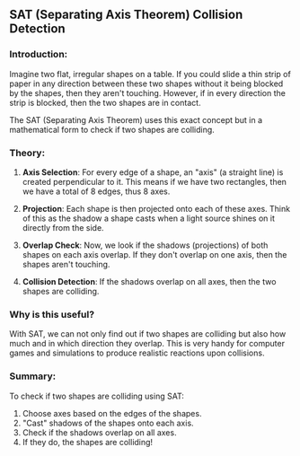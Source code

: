 ## SAT (Separating Axis Theorem) Collision Detection

### Introduction:

Imagine two flat, irregular shapes on a table. If you could slide a thin strip of paper in any direction between these two shapes without it being blocked by the shapes, then they aren't touching. However, if in every direction the strip is blocked, then the two shapes are in contact.

The SAT (Separating Axis Theorem) uses this exact concept but in a mathematical form to check if two shapes are colliding.

### Theory:

1. **Axis Selection**: For every edge of a shape, an "axis" (a straight line) is created perpendicular to it. This means if we have two rectangles, then we have a total of 8 edges, thus 8 axes.

2. **Projection**: Each shape is then projected onto each of these axes. Think of this as the shadow a shape casts when a light source shines on it directly from the side.

3. **Overlap Check**: Now, we look if the shadows (projections) of both shapes on each axis overlap. If they don't overlap on one axis, then the shapes aren't touching.

4. **Collision Detection**: If the shadows overlap on all axes, then the two shapes are colliding.

### Why is this useful?

With SAT, we can not only find out if two shapes are colliding but also how much and in which direction they overlap. This is very handy for computer games and simulations to produce realistic reactions upon collisions.

### Summary:

To check if two shapes are colliding using SAT:

1. Choose axes based on the edges of the shapes.
2. "Cast" shadows of the shapes onto each axis.
3. Check if the shadows overlap on all axes.
4. If they do, the shapes are colliding!

